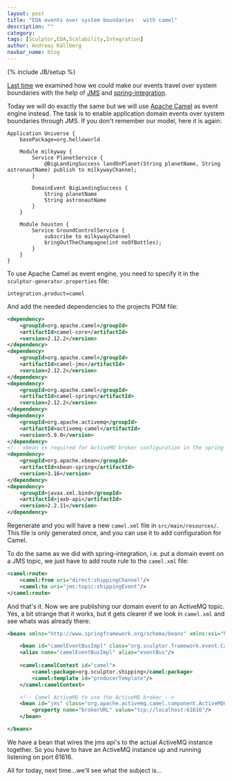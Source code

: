 ```yaml
---
layout: post
title: "EDA events over system boundaries   with camel"
description: ""
category: 
tags: [Sculptor,EDA,Scalability,Integration]
author: Andreas Källberg
navbar_name: blog
---
```

{% include JB/setup %}

[Last time][1] we examined how we could make our events travel over system boundaries with the help of [JMS][2] and [spring-integration][3].

Today we will do exactly the same but we will use [Apache Camel][4] as event engine instead. The task is to enable application domain events over system boundaries through JMS. If you don't remember our model, here it is again:

~~~
Application Universe {
    basePackage=org.helloworld

    Module milkyway {
        Service PlanetService {
            @BigLandingSuccess landOnPlanet(String planetName, String astronautName) publish to milkywayChannel;
        }
    
        DomainEvent BigLandingSuccess {
            String planetName
            String astronautName
        }
    }

    Module houston {
        Service GroundControlService {
            subscribe to milkywayChannel
            bringOutTheChampagne(int noOfBottles);
        }
    }
}
~~~

To use Apache Camel as event engine, you need to specify it in the `sculptor-generator.properties` file:

~~~
integration.product=camel
~~~

And add the needed dependencies to the projects POM file:

~~~ xml
<dependency>
    <groupId>org.apache.camel</groupId>
    <artifactId>camel-core</artifactId>
    <version>2.12.2</version>
</dependency>
<dependency>
    <groupId>org.apache.camel</groupId>
    <artifactId>camel-jms</artifactId>
    <version>2.12.2</version>
</dependency>
<dependency>
    <groupId>org.apache.camel</groupId>
    <artifactId>camel-spring</artifactId>
    <version>2.12.2</version>
</dependency>
<dependency>
    <groupId>org.apache.activemq</groupId>
    <artifactId>activemq-camel</artifactId>
    <version>5.9.0</version>
</dependency>
<!-- xbean is required for ActiveMQ broker configuration in the spring xml file -->
<dependency>
    <groupId>org.apache.xbean</groupId>
    <artifactId>xbean-spring</artifactId>
    <version>3.16</version>
</dependency>
<dependency>
    <groupId>javax.xml.bind</groupId>
    <artifactId>jaxb-api</artifactId>
    <version>2.2.11</version>
</dependency>
~~~

Regenerate and you will have a new `camel.xml` file in `src/main/resources/`. This file is only generated once, and you can use it to add configuration for Camel.

To do the same as we did with spring-integration, i.e. put a domain event on a JMS topic, we just have to add route rule to the `camel.xml` file:

~~~ xml
<camel:route>
    <camel:from uri="direct:shippingChannel"/>
    <camel:to uri="jms:topic:shippingEvent"/>
</camel:route>
~~~

And that's it. Now we are publishing our domain event to an ActiveMQ topic. Yes, a bit strange that it works, but it gets clearer if we look in `camel.xml` and see whats was already there:

~~~ xml
<beans xmlns="http://www.springframework.org/schema/beans" xmlns:xsi="http://www.w3.org/2001/XMLSchema-instance" xmlns:context="http://www.springframework.org/schema/context" xmlns:camel="http://camel.apache.org/schema/spring" xmlns:broker="http://activemq.apache.org/schema/core" xsi:schemaLocation="         http://www.springframework.org/schema/beans http://www.springframework.org/schema/beans/spring-beans-2.5.xsd         http://www.springframework.org/schema/context http://www.springframework.org/schema/context/spring-context-2.5.xsd         http://camel.apache.org/schema/spring http://camel.apache.org/schema/spring/camel-spring.xsd         http://activemq.apache.org/schema/core http://activemq.apache.org/schema/core/activemq-core.xsd">

    <bean id="camelEventBusImpl" class="org.sculptor.framework.event.CamelEventBusImpl"/>
    <alias name="camelEventBusImpl" alias="eventBus"/>
     
    <camel:camelContext id="camel">
        <camel:package>org.sculptor.shipping</camel:package>
        <camel:template id="producerTemplate"/>
    </camel:camelContext>

    <!-- Camel ActiveMQ to use the ActiveMQ broker -->
    <bean id="jms" class="org.apache.activemq.camel.component.ActiveMQComponent">
        <property name="brokerURL" value="tcp://localhost:61616"/>
    </bean>

</beans>
~~~

We have a bean that wires the jms api's to the actual ActiveMQ instance together. So you have to have an ActiveMQ instance up and running listening on port 61616.

All for today, next time...we'll see what the subject is...


   [1]: /2010/08/02/eda-events-over-system-boundaries
   [2]: http://en.wikipedia.org/wiki/Java_Message_Service
   [3]: http://springsource.org/spring-integration
   [4]: http://camel.apache.org/
